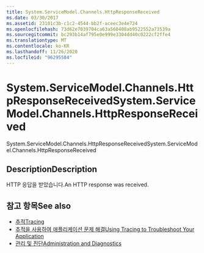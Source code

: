 ```yaml
---
title: System.ServiceModel.Channels.HttpResponseReceived
ms.date: 03/30/2017
ms.assetid: 23101c3b-c1c2-4544-bb2f-aceec3e4e724
ms.openlocfilehash: 73d62e7039704ca63a560408ab9522552a73539a
ms.sourcegitcommit: bc293b14af795e0e999e3304dd40c0222cf2ffe4
ms.translationtype: MT
ms.contentlocale: ko-KR
ms.lasthandoff: 11/26/2020
ms.locfileid: "96295584"
---
```

# <a name="systemservicemodelchannelshttpresponsereceived"></a><span data-ttu-id="52d5c-102">System.ServiceModel.Channels.HttpResponseReceived</span><span class="sxs-lookup"><span data-stu-id="52d5c-102">System.ServiceModel.Channels.HttpResponseReceived</span></span>

<span data-ttu-id="52d5c-103">System.ServiceModel.Channels.HttpResponseReceived</span><span class="sxs-lookup"><span data-stu-id="52d5c-103">System.ServiceModel.Channels.HttpResponseReceived</span></span>  
  
## <a name="description"></a><span data-ttu-id="52d5c-104">Description</span><span class="sxs-lookup"><span data-stu-id="52d5c-104">Description</span></span>  

 <span data-ttu-id="52d5c-105">HTTP 응답을 받았습니다.</span><span class="sxs-lookup"><span data-stu-id="52d5c-105">An HTTP response was received.</span></span>  
  
## <a name="see-also"></a><span data-ttu-id="52d5c-106">참고 항목</span><span class="sxs-lookup"><span data-stu-id="52d5c-106">See also</span></span>

- [<span data-ttu-id="52d5c-107">추적</span><span class="sxs-lookup"><span data-stu-id="52d5c-107">Tracing</span></span>](index.md)
- [<span data-ttu-id="52d5c-108">추적을 사용하여 애플리케이션 문제 해결</span><span class="sxs-lookup"><span data-stu-id="52d5c-108">Using Tracing to Troubleshoot Your Application</span></span>](using-tracing-to-troubleshoot-your-application.md)
- [<span data-ttu-id="52d5c-109">관리 및 진단</span><span class="sxs-lookup"><span data-stu-id="52d5c-109">Administration and Diagnostics</span></span>](../index.md)
